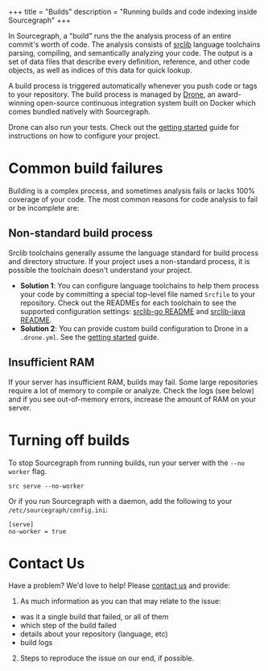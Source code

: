 +++
title = "Builds"
description = "Running builds and code indexing inside Sourcegraph"
+++

In Sourcegraph, a "build" runs the the analysis process of an entire
commit's worth of code. The analysis consists of
[srclib](https://srclib.org) language toolchains parsing,
compiling, and semantically analyzing your code. The output is a set
of data files that describe every definition, reference, and other
code objects, as well as indices of this data for quick lookup.

A build process is triggered automatically whenever you push code
or tags to your repository. The build process is managed by
[Drone](https://github.com/drone/drone), an award-winning open-source
continuous integration system built on Docker which comes bundled
natively with Sourcegraph.

Drone can also run your tests. Check out the [getting started](http://readme.drone.io/usage/overview/)
guide for instructions on how to configure your project.

# Common build failures

Building is a complex process, and sometimes analysis fails or lacks 100%
coverage of your code. The most common reasons for code analysis to fail or
be incomplete are:

## Non-standard build process

Srclib toolchains generally assume the language standard for build process and directory structure. If your project uses a non-standard process, it is possible the toolchain doesn't understand your project.

* **Solution 1**: You can configure language toolchains to help them
  process your code by committing a special top-level file named
  `Srcfile` to your repository. Check out the READMEs for each
  toolchain to see the supported configuration settings:
  [srclib-go README](https://sourcegraph.com/sourcegraph/srclib-go)
  and
  [srclib-java README](https://sourcegraph.com/sourcegraph/srclib-java).
* **Solution 2**: You can provide custom build configuration to Drone in a `.drone.yml`. See the
  [getting started](http://readme.drone.io/usage/overview/) guide.

## Insufficient RAM

If your server has insufficient RAM, builds may fail. Some large repositories require a lot of memory to compile or analyze. Check the logs (see below) and if you see out-of-memory errors, increase the amount of RAM on your server.

# Turning off builds

To stop Sourcegraph from running builds, run your server with the `--no worker` flag.

```
src serve --no-worker
```

Or if you run Sourcegraph with a daemon, add the following to your `/etc/sourcegraph/config.ini`:

```
[serve]
no-worker = true
```

# Contact Us

Have a problem? We'd love to help! Please [contact us](mailto:support@sourcegraph.com) and provide:

1. As much information as you can that may relate to the issue:
  - was it a single build that failed, or all of them
  - which step of the build failed
  - details about your repository (language, etc)
  - build logs
2. Steps to reproduce the issue on our end, if possible.
